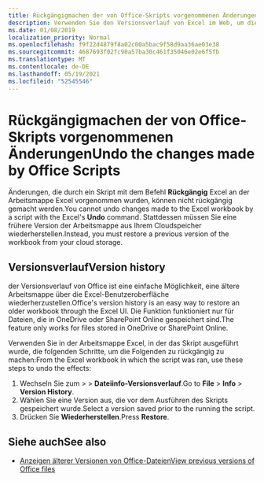 ```yaml
---
title: Rückgängigmachen der von Office-Skripts vorgenommenen Änderungen
description: Verwenden Sie den Versionsverlauf von Excel im Web, um die durch Ausführen eines Skripts vorgenommenen Änderungen rückgängig zu machen.
ms.date: 01/08/2019
localization_priority: Normal
ms.openlocfilehash: f9f22d4879f8a02c00a5bac9f58d9aa36ae03e38
ms.sourcegitcommit: 4687693f02fc90a57ba30c461f35046e02e6f5fb
ms.translationtype: MT
ms.contentlocale: de-DE
ms.lasthandoff: 05/19/2021
ms.locfileid: "52545546"
---
```

# <a name="undo-the-changes-made-by-office-scripts"></a><span data-ttu-id="9e484-103">Rückgängigmachen der von Office-Skripts vorgenommenen Änderungen</span><span class="sxs-lookup"><span data-stu-id="9e484-103">Undo the changes made by Office Scripts</span></span>

<span data-ttu-id="9e484-104">Änderungen, die durch ein Skript mit dem Befehl **Rückgängig** Excel an der Arbeitsmappe Excel vorgenommen wurden, können nicht rückgängig gemacht werden.</span><span class="sxs-lookup"><span data-stu-id="9e484-104">You cannot undo changes made to the Excel workbook by a script with the Excel's **Undo** command.</span></span> <span data-ttu-id="9e484-105">Stattdessen müssen Sie eine frühere Version der Arbeitsmappe aus Ihrem Cloudspeicher wiederherstellen.</span><span class="sxs-lookup"><span data-stu-id="9e484-105">Instead, you must restore a previous version of the workbook from your cloud storage.</span></span>

## <a name="version-history"></a><span data-ttu-id="9e484-106">Versionsverlauf</span><span class="sxs-lookup"><span data-stu-id="9e484-106">Version history</span></span>

<span data-ttu-id="9e484-107">der Versionsverlauf von Office ist eine einfache Möglichkeit, eine ältere Arbeitsmappe über die Excel-Benutzeroberfläche wiederherzustellen.</span><span class="sxs-lookup"><span data-stu-id="9e484-107">Office's version history is an easy way to restore an older workbook through the Excel UI.</span></span> <span data-ttu-id="9e484-108">Die Funktion funktioniert nur für Dateien, die in OneDrive oder SharePoint Online gespeichert sind.</span><span class="sxs-lookup"><span data-stu-id="9e484-108">The feature only works for files stored in OneDrive or SharePoint Online.</span></span>

<span data-ttu-id="9e484-109">Verwenden Sie in der Arbeitsmappe Excel, in der das Skript ausgeführt wurde, die folgenden Schritte, um die Folgenden zu rückgängig zu machen:</span><span class="sxs-lookup"><span data-stu-id="9e484-109">From the Excel workbook in which the script was ran, use these steps to undo the effects:</span></span>

1. <span data-ttu-id="9e484-110">Wechseln Sie zum  >    >  **Dateiinfo-Versionsverlauf**.</span><span class="sxs-lookup"><span data-stu-id="9e484-110">Go to **File** > **Info** > **Version History**.</span></span>
2. <span data-ttu-id="9e484-111">Wählen Sie eine Version aus, die vor dem Ausführen des Skripts gespeichert wurde.</span><span class="sxs-lookup"><span data-stu-id="9e484-111">Select a version saved prior to the running the script.</span></span>
3. <span data-ttu-id="9e484-112">Drücken Sie **Wiederherstellen**.</span><span class="sxs-lookup"><span data-stu-id="9e484-112">Press **Restore**.</span></span>

## <a name="see-also"></a><span data-ttu-id="9e484-113">Siehe auch</span><span class="sxs-lookup"><span data-stu-id="9e484-113">See also</span></span>

- [<span data-ttu-id="9e484-114">Anzeigen älterer Versionen von Office-Dateien</span><span class="sxs-lookup"><span data-stu-id="9e484-114">View previous versions of Office files</span></span>](https://support.office.com/article/View-previous-versions-of-Office-files-5c1e076f-a9c9-41b8-8ace-f77b9642e2c2#ID0EABBAAA=Web)
